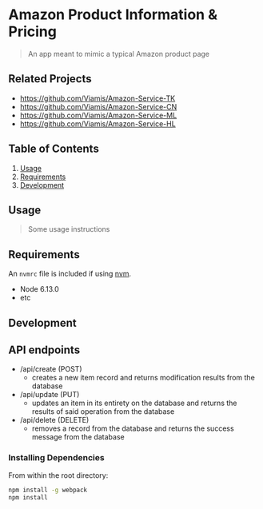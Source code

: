 # Amazon Product Information & Pricing 

> An app meant to mimic a typical Amazon product page

## Related Projects

  - https://github.com/Viamis/Amazon-Service-TK
  - https://github.com/Viamis/Amazon-Service-CN
  - https://github.com/Viamis/Amazon-Service-ML
  - https://github.com/Viamis/Amazon-Service-HL

## Table of Contents

1. [Usage](#Usage)
1. [Requirements](#requirements)
1. [Development](#development)

## Usage

> Some usage instructions

## Requirements

An `nvmrc` file is included if using [nvm](https://github.com/creationix/nvm).

- Node 6.13.0
- etc

## Development

## API endpoints

- /api/create (POST)
  - creates a new item record and returns modification results from the database
- /api/update (PUT)
  - updates an item in its entirety on the database and returns the results of said operation from the database
- /api/delete (DELETE)
  - removes a record from the database and returns the success message from the database

### Installing Dependencies

From within the root directory:

```sh
npm install -g webpack
npm install
```

